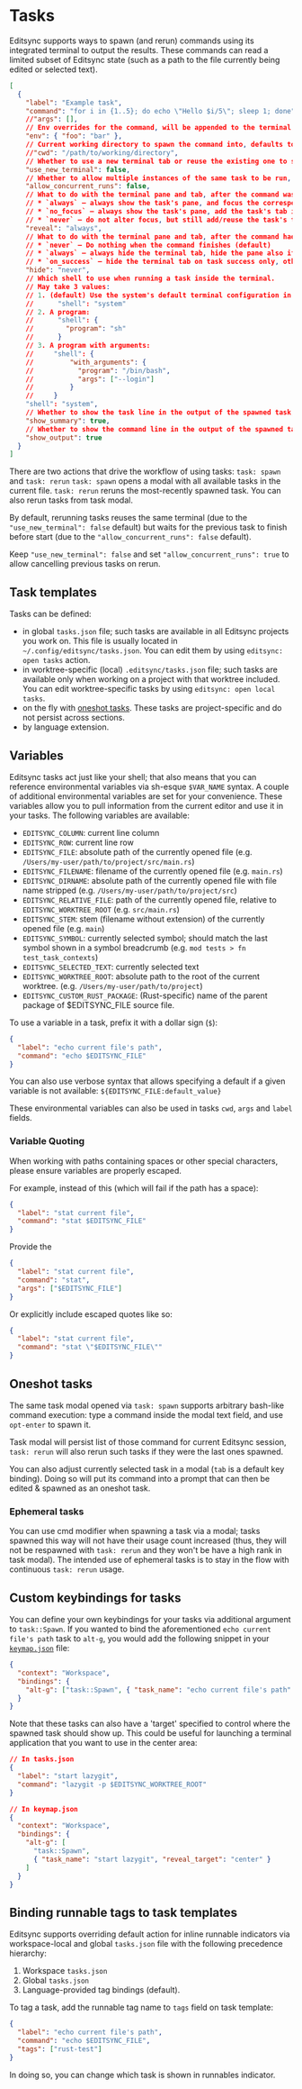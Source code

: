 # Tasks

Editsync supports ways to spawn (and rerun) commands using its integrated terminal to output the results. These commands can read a limited subset of Editsync state (such as a path to the file currently being edited or selected text).

```json
[
  {
    "label": "Example task",
    "command": "for i in {1..5}; do echo \"Hello $i/5\"; sleep 1; done",
    //"args": [],
    // Env overrides for the command, will be appended to the terminal's environment from the settings.
    "env": { "foo": "bar" },
    // Current working directory to spawn the command into, defaults to current project root.
    //"cwd": "/path/to/working/directory",
    // Whether to use a new terminal tab or reuse the existing one to spawn the process, defaults to `false`.
    "use_new_terminal": false,
    // Whether to allow multiple instances of the same task to be run, or rather wait for the existing ones to finish, defaults to `false`.
    "allow_concurrent_runs": false,
    // What to do with the terminal pane and tab, after the command was started:
    // * `always` — always show the task's pane, and focus the corresponding tab in it (default)
    // * `no_focus` — always show the task's pane, add the task's tab in it, but don't focus it
    // * `never` — do not alter focus, but still add/reuse the task's tab in its pane
    "reveal": "always",
    // What to do with the terminal pane and tab, after the command had finished:
    // * `never` — Do nothing when the command finishes (default)
    // * `always` — always hide the terminal tab, hide the pane also if it was the last tab in it
    // * `on_success` — hide the terminal tab on task success only, otherwise behaves similar to `always`
    "hide": "never",
    // Which shell to use when running a task inside the terminal.
    // May take 3 values:
    // 1. (default) Use the system's default terminal configuration in /etc/passwd
    //      "shell": "system"
    // 2. A program:
    //      "shell": {
    //        "program": "sh"
    //      }
    // 3. A program with arguments:
    //     "shell": {
    //         "with_arguments": {
    //           "program": "/bin/bash",
    //           "args": ["--login"]
    //         }
    //     }
    "shell": "system",
    // Whether to show the task line in the output of the spawned task, defaults to `true`.
    "show_summary": true,
    // Whether to show the command line in the output of the spawned task, defaults to `true`.
    "show_output": true
  }
]
```

There are two actions that drive the workflow of using tasks: `task: spawn` and `task: rerun`
`task: spawn` opens a modal with all available tasks in the current file.
`task: rerun` reruns the most-recently spawned task. You can also rerun tasks from task modal.

By default, rerunning tasks reuses the same terminal (due to the `"use_new_terminal": false` default) but waits for the previous task to finish before start (due to the `"allow_concurrent_runs": false` default).

Keep `"use_new_terminal": false` and set `"allow_concurrent_runs": true` to allow cancelling previous tasks on rerun.

## Task templates

Tasks can be defined:

- in global `tasks.json` file; such tasks are available in all Editsync projects you work on. This file is usually located in `~/.config/editsync/tasks.json`. You can edit them by using `editsync: open tasks` action.
- in worktree-specific (local) `.editsync/tasks.json` file; such tasks are available only when working on a project with that worktree included. You can edit worktree-specific tasks by using `editsync: open local tasks`.
- on the fly with [oneshot tasks](#oneshot-tasks). These tasks are project-specific and do not persist across sections.
- by language extension.

## Variables

Editsync tasks act just like your shell; that also means that you can reference environmental variables via sh-esque `$VAR_NAME` syntax. A couple of additional environmental variables are set for your convenience.
These variables allow you to pull information from the current editor and use it in your tasks. The following variables are available:

- `EDITSYNC_COLUMN`: current line column
- `EDITSYNC_ROW`: current line row
- `EDITSYNC_FILE`: absolute path of the currently opened file (e.g. `/Users/my-user/path/to/project/src/main.rs`)
- `EDITSYNC_FILENAME`: filename of the currently opened file (e.g. `main.rs`)
- `EDITSYNC_DIRNAME`: absolute path of the currently opened file with file name stripped (e.g. `/Users/my-user/path/to/project/src`)
- `EDITSYNC_RELATIVE_FILE`: path of the currently opened file, relative to `EDITSYNC_WORKTREE_ROOT` (e.g. `src/main.rs`)
- `EDITSYNC_STEM`: stem (filename without extension) of the currently opened file (e.g. `main`)
- `EDITSYNC_SYMBOL`: currently selected symbol; should match the last symbol shown in a symbol breadcrumb (e.g. `mod tests > fn test_task_contexts`)
- `EDITSYNC_SELECTED_TEXT`: currently selected text
- `EDITSYNC_WORKTREE_ROOT`: absolute path to the root of the current worktree. (e.g. `/Users/my-user/path/to/project`)
- `EDITSYNC_CUSTOM_RUST_PACKAGE`: (Rust-specific) name of the parent package of $EDITSYNC_FILE source file.

To use a variable in a task, prefix it with a dollar sign (`$`):

```json
{
  "label": "echo current file's path",
  "command": "echo $EDITSYNC_FILE"
}
```

You can also use verbose syntax that allows specifying a default if a given variable is not available: `${EDITSYNC_FILE:default_value}`

These environmental variables can also be used in tasks `cwd`, `args` and `label` fields.

### Variable Quoting

When working with paths containing spaces or other special characters, please ensure variables are properly escaped.

For example, instead of this (which will fail if the path has a space):

```json
{
  "label": "stat current file",
  "command": "stat $EDITSYNC_FILE"
}
```

Provide the

```json
{
  "label": "stat current file",
  "command": "stat",
  "args": ["$EDITSYNC_FILE"]
}
```

Or explicitly include escaped quotes like so:

```json
{
  "label": "stat current file",
  "command": "stat \"$EDITSYNC_FILE\""
}
```

## Oneshot tasks

The same task modal opened via `task: spawn` supports arbitrary bash-like command execution: type a command inside the modal text field, and use `opt-enter` to spawn it.

Task modal will persist list of those command for current Editsync session, `task: rerun` will also rerun such tasks if they were the last ones spawned.

You can also adjust currently selected task in a modal (`tab` is a default key binding). Doing so will put its command into a prompt that can then be edited & spawned as an oneshot task.

### Ephemeral tasks

You can use cmd modifier when spawning a task via a modal; tasks spawned this way will not have their usage count increased (thus, they will not be respawned with `task: rerun` and they won't be have a high rank in task modal).
The intended use of ephemeral tasks is to stay in the flow with continuous `task: rerun` usage.

## Custom keybindings for tasks

You can define your own keybindings for your tasks via additional argument to `task::Spawn`. If you wanted to bind the aforementioned `echo current file's path` task to `alt-g`, you would add the following snippet in your [`keymap.json`](./key-bindings.md) file:

```json
{
  "context": "Workspace",
  "bindings": {
    "alt-g": ["task::Spawn", { "task_name": "echo current file's path" }]
  }
}
```

Note that these tasks can also have a 'target' specified to control where the spawned task should show up.
This could be useful for launching a terminal application that you want to use in the center area:

```json
// In tasks.json
{
  "label": "start lazygit",
  "command": "lazygit -p $EDITSYNC_WORKTREE_ROOT"
}
```

```json
// In keymap.json
{
  "context": "Workspace",
  "bindings": {
    "alt-g": [
      "task::Spawn",
      { "task_name": "start lazygit", "reveal_target": "center" }
    ]
  }
}
```

## Binding runnable tags to task templates

Editsync supports overriding default action for inline runnable indicators via workspace-local and global `tasks.json` file with the following precedence hierarchy:

1. Workspace `tasks.json`
2. Global `tasks.json`
3. Language-provided tag bindings (default).

To tag a task, add the runnable tag name to `tags` field on task template:

```json
{
  "label": "echo current file's path",
  "command": "echo $EDITSYNC_FILE",
  "tags": ["rust-test"]
}
```

In doing so, you can change which task is shown in runnables indicator.

